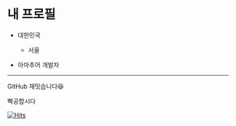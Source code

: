 # 내 프로필

- 대한민국 
  - 서울

- 아마추어 개발자

---

GitHub 재밋습니다:laughing:

빡공합시다

[![Hits](https://hits.seeyoufarm.com/api/count/incr/badge.svg?url=https%3A%2F%2Fgithub.com%2Fsign1064&count_bg=%233D56C8&title_bg=%23555555&icon=&icon_color=%23E7E7E7&title=hits&edge_flat=true)](https://hits.seeyoufarm.com)